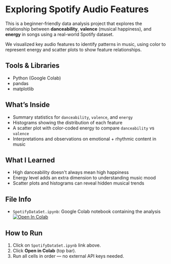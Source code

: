 #  Exploring Spotify Audio Features

This is a beginner-friendly data analysis project that explores the relationship between **danceability**, **valence** (musical happiness), and **energy** in songs using a real-world Spotify dataset.

We visualized key audio features to identify patterns in music, using color to represent energy and scatter plots to show feature relationships.


##  Tools & Libraries

- Python (Google Colab)
- pandas
- matplotlib


##  What’s Inside

- Summary statistics for `danceability`, `valence`, and `energy`
- Histograms showing the distribution of each feature
- A scatter plot with color-coded energy to compare `danceability` vs `valence`
- Interpretations and observations on emotional + rhythmic content in music


##  What I Learned

- High danceability doesn't always mean high happiness
- Energy level adds an extra dimension to understanding music mood
- Scatter plots and histograms can reveal hidden musical trends


##  File Info

- `SpotifyDataSet.ipynb`: Google Colab notebook containing the analysis
[![Open In Colab](https://colab.research.google.com/assets/colab-badge.svg)](https://colab.research.google.com/github/azulall/exploringSpotifyAudioFeature/blob/main/SpotifyDataSet.ipynb)


## How to Run

1. Click on `SpotifyDataSet.ipynb` link above.
2. Click **Open in Colab** (top bar).
3. Run all cells in order — no external API keys needed.
